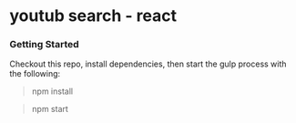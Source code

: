 # youtub search - react

### Getting Started
Checkout this repo, install dependencies, then start the gulp process with the following:
> npm install

> npm start
